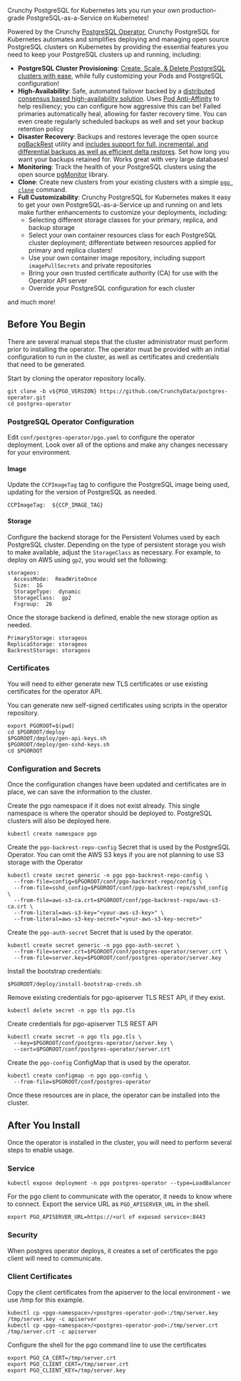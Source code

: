 Crunchy PostgreSQL for Kubernetes lets you run your own production-grade PostgreSQL-as-a-Service on Kubernetes!

Powered by the Crunchy [PostgreSQL Operator](https://github.com/CrunchyData/postgres-operator), Crunchy PostgreSQL
for Kubernetes automates and simplifies deploying and managing open source PostgreSQL clusters on Kubernetes by providing the
essential features you need to keep your PostgreSQL clusters up and running, including:

- **PostgreSQL Cluster Provisioning**: [Create, Scale, & Delete PostgreSQL clusters with ease][provisioning],
while fully customizing your Pods and PostgreSQL configuration!
- **High-Availability**: Safe, automated failover backed by a [distributed consensus based high-availability solution][high-availability].
Uses [Pod Anti-Affinity][anti-affinity] to help resiliency; you can configure how aggressive this can be!
Failed primaries automatically heal, allowing for faster recovery time. You can even create regularly scheduled
backups as well and set your backup retention policy
- **Disaster Recovery**: Backups and restores leverage the open source [pgBackRest][] utility
and [includes support for full, incremental, and differential backups as well as efficient delta restores][disaster-recovery].
Set how long you want your backups retained for. Works great with very large databases!
- **Monitoring**: Track the health of your PostgreSQL clusters using the open source [pgMonitor][] library.
- **Clone**: Create new clusters from your existing clusters with a simple [`pgo clone`][pgo-clone] command.
- **Full Customizability**: Crunchy PostgreSQL for Kubernetes makes it easy to get your own PostgreSQL-as-a-Service up and running on
and lets make further enhancements to customize your deployments, including:
  - Selecting different storage classes for your primary, replica, and backup storage
  - Select your own container resources class for each PostgreSQL cluster deployment; differentiate between resources applied for primary and replica clusters!
  - Use your own container image repository, including support `imagePullSecrets` and private repositories
  - Bring your own trusted certificate authority (CA) for use with the Operator API server
  - Override your PostgreSQL configuration for each cluster

and much more!

[anti-affinity]: https://kubernetes.io/docs/concepts/configuration/assign-pod-node/#inter-pod-affinity-and-anti-affinity
[disaster-recovery]: https://access.crunchydata.com/documentation/postgres-operator/latest/architecture/disaster-recovery/
[high-availability]: https://access.crunchydata.com/documentation/postgres-operator/latest/architecture/high-availability/
[pgo-clone]: https://access.crunchydata.com/documentation/postgres-operator/latest/pgo-client/reference/pgo_clone/
[provisioning]: https://access.crunchydata.com/documentation/postgres-operator/latest/architecture/provisioning/

[pgBackRest]: https://www.pgbackrest.org
[pgMonitor]: https://github.com/CrunchyData/pgmonitor

## Before You Begin

There are several manual steps that the cluster administrator must perform prior to installing the operator. The
operator must be provided with an initial configuration to run in the cluster, as well as certificates and
credentials that need to be generated.

Start by cloning the operator repository locally.

```
git clone -b v${PGO_VERSION} https://github.com/CrunchyData/postgres-operator.git
cd postgres-operator
```

### PostgreSQL Operator Configuration

Edit `conf/postgres-operator/pgo.yaml` to configure the operator deployment. Look over all of the options and make any
changes necessary for your environment.

#### Image

Update the `CCPImageTag` tag to configure the PostgreSQL image being used, updating for the version of PostgreSQL as needed.

```
CCPImageTag:  ${CCP_IMAGE_TAG}
```

#### Storage

Configure the backend storage for the Persistent Volumes used by each PostgreSQL cluster. Depending on the type of persistent
storage you wish to make available, adjust the `StorageClass` as necessary. For example, to deploy on AWS using `gp2`, you
would set the following:

```
storageos:
  AccessMode:  ReadWriteOnce
  Size:  1G
  StorageType:  dynamic
  StorageClass:  gp2
  Fsgroup:  26
```

Once the storage backend is defined, enable the new storage option as needed.

```
PrimaryStorage: storageos
ReplicaStorage: storageos
BackrestStorage: storageos
```

### Certificates

You will need to either generate new TLS certificates or use existing certificates for the operator API.

You can generate new self-signed certificates using scripts in the operator repository.

```
export PGOROOT=$(pwd)
cd $PGOROOT/deploy
$PGOROOT/deploy/gen-api-keys.sh
$PGOROOT/deploy/gen-sshd-keys.sh
cd $PGOROOT
```

### Configuration and Secrets

Once the configuration changes have been updated and certificates are in place, we can save the information to the cluster.

Create the pgo namespace if it does not exist already. This single namespace is where the operator should be deployed to. PostgreSQL clusters will also be deployed here.

```
kubectl create namespace pgo
```

Create the `pgo-backrest-repo-config` Secret that is used by the PostgreSQL Operator. You can omit the AWS S3 keys if you are not planning to use S3 storage with the Operator

```
kubectl create secret generic -n pgo pgo-backrest-repo-config \
  --from-file=config=$PGOROOT/conf/pgo-backrest-repo/config \
  --from-file=sshd_config=$PGOROOT/conf/pgo-backrest-repo/sshd_config \
  --from-file=aws-s3-ca.crt=$PGOROOT/conf/pgo-backrest-repo/aws-s3-ca.crt \
  --from-literal=aws-s3-key="<your-aws-s3-key>" \
  --from-literal=aws-s3-key-secret="<your-aws-s3-key-secret>"
```

Create the `pgo-auth-secret` Secret that is used by the operator.

```
kubectl create secret generic -n pgo pgo-auth-secret \
  --from-file=server.crt=$PGOROOT/conf/postgres-operator/server.crt \
  --from-file=server.key=$PGOROOT/conf/postgres-operator/server.key
```

Install the bootstrap credentials:

```
$PGOROOT/deploy/install-bootstrap-creds.sh
```

Remove existing credentials for pgo-apiserver TLS REST API, if they exist.

```
kubectl delete secret -n pgo tls pgo.tls
```

Create credentials for pgo-apiserver TLS REST API
```
kubectl create secret -n pgo tls pgo.tls \
  --key=$PGOROOT/conf/postgres-operator/server.key \
  --cert=$PGOROOT/conf/postgres-operator/server.crt
```

Create the `pgo-config` ConfigMap that is used by the operator.

```
kubectl create configmap -n pgo pgo-config \
  --from-file=$PGOROOT/conf/postgres-operator
```

Once these resources are in place, the operator can be installed into the cluster.

## After You Install

Once the operator is installed in the cluster, you will need to perform several steps to enable usage.

### Service

```
kubectl expose deployment -n pgo postgres-operator --type=LoadBalancer
```

For the pgo client to communicate with the operator, it needs to know where to connect.
Export the service URL as `PGO_APISERVER_URL` in the shell.

```
export PGO_APISERVER_URL=https://<url of exposed service>:8443
```

### Security

When postgres operator deploys, it creates a set of certificates the pgo client will need to communicate.

### Client Certificates

Copy the client certificates from the apiserver to the local environment - we use /tmp for this example.

```
kubectl cp <pgo-namespace>/<postgres-operator-pod>:/tmp/server.key /tmp/server.key -c apiserver
kubectl cp <pgo-namespace>/<postgres-operator-pod>:/tmp/server.crt /tmp/server.crt -c apiserver
```

Configure the shell for the pgo command line to use the certificates

```
export PGO_CA_CERT=/tmp/server.crt
export PGO_CLIENT_CERT=/tmp/server.crt
export PGO_CLIENT_KEY=/tmp/server.key
```
